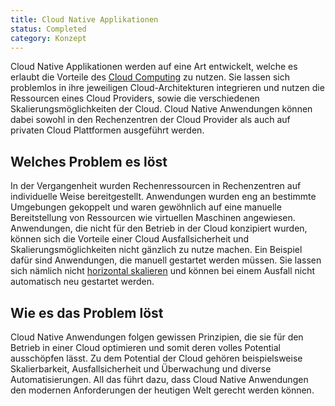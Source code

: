 ```yaml
---
title: Cloud Native Applikationen
status: Completed
category: Konzept
---
```


Cloud Native Applikationen werden auf eine Art entwickelt, welche es erlaubt die Vorteile des [Cloud Computing](/cloud-computing/) zu nutzen.
Sie lassen sich problemlos in ihre jeweiligen Cloud-Architekturen integrieren und nutzen die Ressourcen eines Cloud Providers, sowie die verschiedenen Skalierungsmöglichkeiten der Cloud. 
Cloud Native Anwendungen können dabei sowohl in den Rechenzentren der Cloud Provider als auch auf privaten Cloud Plattformen ausgeführt werden.  

## Welches Problem es löst

In der Vergangenheit wurden Rechenressourcen in Rechenzentren auf individuelle Weise bereitgestellt. 
Anwendungen wurden eng an bestimmte Umgebungen gekoppelt und waren gewöhnlich auf eine manuelle Bereitstellung von Ressourcen wie virtuellen Maschinen angewiesen.
Anwendungen, die nicht für den Betrieb in der Cloud konzipiert wurden, können sich die Vorteile einer Cloud Ausfallsicherheit und Skalierungsmöglichkeiten nicht gänzlich zu nutze machen. 
Ein Beispiel dafür sind Anwendungen, die manuell gestartet werden müssen. Sie lassen sich nämlich nicht [horizontal skalieren](/horizontal-scaling/) und können bei einem Ausfall nicht automatisch neu gestartet werden. 

## Wie es das Problem löst

Cloud Native Anwendungen folgen gewissen Prinzipien, die sie für den Betrieb in einer Cloud optimieren und somit deren volles Potential ausschöpfen lässt.
Zu dem Potential der Cloud gehören beispielsweise Skalierbarkeit, Ausfallsicherheit und Überwachung und diverse Automatisierungen. All das führt dazu, dass Cloud Native Anwendungen den modernen Anforderungen der heutigen Welt gerecht werden können. 
